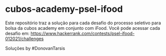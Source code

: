 # cubos-academy-psel-ifood
Este repositório traz a solução para cada desafio do processo seletivo para bolsa da cubos academy em conjunto com iFood.
Você pode acessar cada desafio em: https://www.hackerrank.com/contests/psel-ifood-012021/challenges


Soluções by #DonovanTarsis
